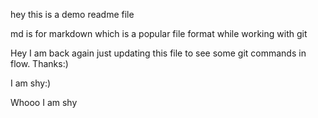hey this is a demo readme file

md is for markdown which is a popular file format while working with git

Hey I am back again just updating this file to see some git commands in flow. Thanks:)

I am shy:)

Whooo I am shy